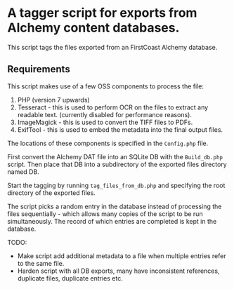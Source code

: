 # A tagger script for exports from Alchemy content databases.

This script tags the files exported from an FirstCoast Alchemy database.

## Requirements

This script makes use of a few OSS components to process the file:

1. PHP (version 7 upwards)
2. Tesseract - this is used to perform OCR on the files to extract any readable text. (currently disabled for performance reasons).
3. ImageMagick - this is used to convert the TIFF files to PDFs.
4. ExifTool - this is used to embed the metadata into the final output files.

The locations of these components is specified in the `Config.php` file.

First convert the Alchemy DAT file into an SQLite DB with the `Build_db.php` script. Then place that DB into a subdirectory of the exported files directory named DB.

Start the tagging by running `tag_files_from_db.php` and specifying the root directory of the exported files.

The script picks a random entry in the database instead of processing the files sequentially - which allows many copies of the script to be run simultaneously. The record of which entries are completed is kept in the database.

TODO:
- Make script add additional metadata to a file when multiple entries refer to the same file.
- Harden script with all DB exports, many have inconsistent references, duplicate files, duplicate entries etc.